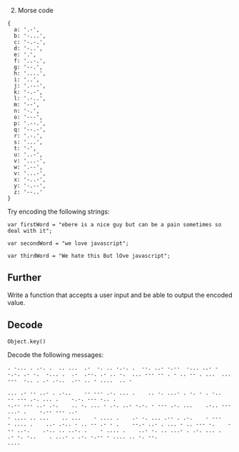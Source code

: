 2. Morse code
```
{
  a: '.-',
  b: '-...',
  c: '-.-.',
  d: '-..',
  e: '.',
  f: '..-.',
  g: '--.',
  h: '....',
  i: '..',
  j: '.---',
  k: '-.-',
  l: '.-..',
  m: '--',
  n: '-.',
  o: '---',
  p: '.--.',
  q: '--.-',
  r: '.-.',
  s: '...',
  t: '-',
  u: '..-',
  v: '...-',
  w: '.--',
  v: '...-',
  x: '-..-',
  y: '-.--',
  z: '--..'
}
```
Try encoding the following strings:

`var firstWord = "ebere is a nice guy but can be a pain sometimes so deal with it";`

`var secondWord = "we love javascript";`

`var thirdWord = "We hate this But lOve javascript";`

## Further

Write a function that accepts a user input and be able to output the encoded value.

## Decode
`Object.key()`

Decode the following messages:

```
. -... . .-. .  .. ...  .-  -. .. -.-. .  --. ..- -.--  -... ..- -  -.-. .- -.  -... .  .-  .--. .- .. -.  ... --- -- . - .. -- . ...  ... ---  -.. . .- .-..  .-- .. - ....  .. - 
```

```
... .- -- ..- . .-..    -- --- .-. ... .    .. -. ...- . -. - . -..    -- --- .-. ... .    -.-. --- -.. .
-.-- --- ..- .-.    .. -. ... - .-. ..- -.-. - --- .-. ...    .-.. --- ...- .    -.-- --- ..-
- .... .. ...    .. ...    - .... .    .- -. ... .-- . .-.    - ---    - .... .    ..- .-.. - .. -- .- - .    --.- ..- . ... - .. --- -.    --- ..-.    .-.. .. ..-. .    - .... .    ..- -. .. ...- . .-. ... .    .- -. -..    . ...- . .-. -.-- - .... .. -. --.
....

```
